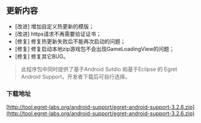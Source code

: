 ## 更新内容

* [改进] 增加自定义热更新的模版；
* [改进] https请求不再需要验证证书；
* [修复] 修复热更新失败后不能再次启动的问题；
* [修复] 修复启动本地zip游戏包不会出现GameLoadingView的问题；
* [修复] 修复其它BUG。

> 此程序包中同时提供了基于Android Sutdio 和基于Eclipse 的 Egret Android Support，开发者下载后可自行选择。

### 下载地址

[http://tool.egret-labs.org/android-support/egret-android-support-3.2.6.zip](http://tool.egret-labs.org/android-support/egret-android-support-3.2.6.zip)